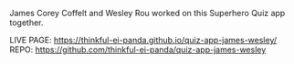 James Corey Coffelt and Wesley Rou worked on this Superhero Quiz app together.

LIVE PAGE: https://thinkful-ei-panda.github.io/quiz-app-james-wesley/
REPO: https://github.com/thinkful-ei-panda/quiz-app-james-wesley